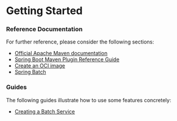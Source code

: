 # Getting Started

### Reference Documentation
For further reference, please consider the following sections:

* [Official Apache Maven documentation](https://maven.apache.org/guides/index.html)
* [Spring Boot Maven Plugin Reference Guide](https://docs.spring.io/spring-boot/docs/2.6.4-SNAPSHOT/maven-plugin/reference/html/)
* [Create an OCI image](https://docs.spring.io/spring-boot/docs/2.6.4-SNAPSHOT/maven-plugin/reference/html/#build-image)
* [Spring Batch](https://docs.spring.io/spring-boot/docs/2.6.3/reference/htmlsingle/#howto-batch-applications)

### Guides
The following guides illustrate how to use some features concretely:

* [Creating a Batch Service](https://spring.io/guides/gs/batch-processing/)

